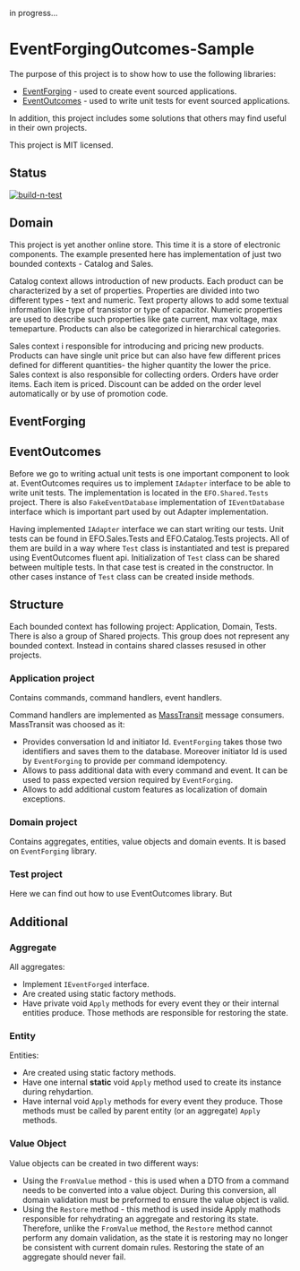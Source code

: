 in progress...

# EventForgingOutcomes-Sample
The purpose of this project is to show how to use the following libraries:
- [EventForging](https://github.com/piotr07da/EventForging) - used to create event sourced applications.
- [EventOutcomes](https://github.com/piotr07da/EventOutcomes) - used to write unit tests for event sourced applications.

In addition, this project includes some solutions that others may find useful in their own projects.

This project is MIT licensed.

## Status
[![build-n-test](https://github.com/piotr07da/EventForgingOutcomes-Sample/actions/workflows/build-n-test.yml/badge.svg)](https://github.com/piotr07da/EventForgingOutcomes-Sample/actions/workflows/build-n-test.yml)

## Domain
This project is yet another online store. This time it is a store of electronic components.
The example presented here has implementation of just two bounded contexts - Catalog and Sales.

Catalog context allows introduction of new products. Each product can be characterized by a set of properties.
Properties are divided into two different types - text and numeric.
Text property allows to add some textual information like type of transistor or type of capacitor.
Numeric properties are used to describe such properties like gate current, max voltage, max temeparture.
Products can also be categorized in hierarchical categories.

Sales context i responsible for introducing and pricing new products.
Products can have single unit price but can also have few different prices defined for different quantities- the higher quantity the lower the price.
Sales context is also responsible for collecting orders. Orders have order items. Each item is priced.
Discount can be added on the order level automatically or by use of promotion code.

## EventForging



## EventOutcomes

Before we go to writing actual unit tests is one important component to look at.
EventOutcomes requires us to implement `IAdapter` interface to be able to write unit tests.
The implementation is located in the `EFO.Shared.Tests` project.
There is also `FakeEventDatabase` implementation of `IEventDatabase` interface which is important part used by out Adapter implementation.

Having implemented `IAdapter` interface we can start writing our tests.
Unit tests can be found in EFO.Sales.Tests and EFO.Catalog.Tests projects.
All of them are build in a way where `Test` class is instantiated and test is prepared using EventOutcomes fluent api.
Initialization of `Test` class can be shared between multiple tests. In that case test is created in the constructor.
In other cases instance of `Test` class can be created inside methods.



## Structure
Each bounded context has following project: Application, Domain, Tests. There is also a group of Shared projects. This group does not represent any bounded context. Instead in contains shared classes resused in other projects.

### Application project
Contains commands, command handlers, event handlers.

Command handlers are implemented as [MassTransit](https://masstransit.io/) message consumers. MassTransit was choosed as it:
- Provides conversation Id and initiator Id. `EventForging` takes those two identifiers and saves them to the database. Moreover initiator Id is used by `EventForging` to provide per command idempotency.
- Allows to pass additional data with every command and event. It can be used to pass expected version required by `EventForging`.
- Allows to add additional custom features as localization of domain exceptions.

### Domain project
Contains aggregates, entities, value objects and domain events. It is based on `EventForging` library.

### Test project
Here we can find out how to use EventOutcomes library. But 

## Additional

### Aggregate
All aggregates:
- Implement `IEventForged` interface.
- Are created using static factory methods.
- Have private void `Apply` methods for every event they or their internal entities produce. Those methods are responsible for restoring the state.

### Entity
Entities:
- Are created using static factory methods.
- Have one internal **static** void `Apply` method used to create its instance during rehydartion.
- Have internal void `Apply` methods for every event they produce. Those methods must be called by parent entity (or an aggregate) `Apply` methods.

### Value Object
Value objects can be created in two different ways:
- Using the `FromValue` method - this is used when a DTO from a command needs to be converted into a value object. During this conversion, all domain validation must be preformed to ensure the value object is valid.
- Using the `Restore` method - this method is used inside Apply mathods responsible for rehydrating an aggregate and restoring its state. Therefore, unlike the `FromValue` method, the `Restore` method cannot perform any domain validation, as the state it is restoring may no longer be consistent with current domain rules. Restoring the state of an aggregate should never fail.

